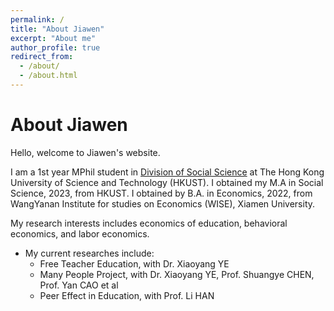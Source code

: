 ```yaml
---
permalink: /
title: "About Jiawen"
excerpt: "About me"
author_profile: true
redirect_from: 
  - /about/
  - /about.html
---
```

# About Jiawen
Hello, welcome to Jiawen's website.

I am a 1st year MPhil student in [Division of Social Science](https://sosc.hkust.edu.hk/) at The Hong Kong University of Science and Technology (HKUST). I obtained my M.A in Social Science, 2023, from HKUST. I obtained by B.A. in Economics, 2022, from WangYanan Institute for studies on Economics (WISE), Xiamen University.

My research interests includes economics of education, behavioral economics, and labor economics.

- My current researches include:
  - Free Teacher Education, with Dr. Xiaoyang YE
  - Many People Project, with Dr. Xiaoyang YE, Prof. Shuangye CHEN, Prof. Yan CAO et al
  - Peer Effect in Education, with Prof. Li HAN
